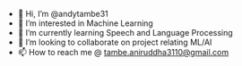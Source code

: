 - 👋 Hi, I’m @andytambe31
- 👀 I’m interested in Machine Learning
- 🌱 I’m currently learning Speech and Language Processing 
- 💞️ I’m looking to collaborate on project relating ML/AI
- 📫 How to reach me @ tambe.aniruddha3110@gmail.com 


